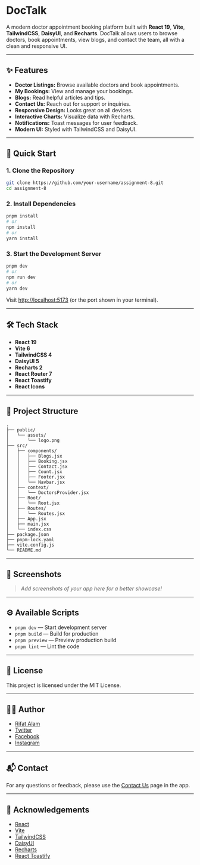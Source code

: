 # DocTalk

A modern doctor appointment booking platform built with **React 19**, **Vite**, **TailwindCSS**, **DaisyUI**, and **Recharts**. DocTalk allows users to browse doctors, book appointments, view blogs, and contact the team, all with a clean and responsive UI.

---

## ✨ Features

- **Doctor Listings:** Browse available doctors and book appointments.
- **My Bookings:** View and manage your bookings.
- **Blogs:** Read helpful articles and tips.
- **Contact Us:** Reach out for support or inquiries.
- **Responsive Design:** Looks great on all devices.
- **Interactive Charts:** Visualize data with Recharts.
- **Notifications:** Toast messages for user feedback.
- **Modern UI:** Styled with TailwindCSS and DaisyUI.

---

## 🚀 Quick Start

### 1. Clone the Repository

```bash
git clone https://github.com/your-username/assignment-8.git
cd assignment-8
```

### 2. Install Dependencies

```bash
pnpm install
# or
npm install
# or
yarn install
```

### 3. Start the Development Server

```bash
pnpm dev
# or
npm run dev
# or
yarn dev
```

Visit [http://localhost:5173](http://localhost:5173) (or the port shown in your terminal).

---

## 🛠️ Tech Stack

- **React 19**
- **Vite 6**
- **TailwindCSS 4**
- **DaisyUI 5**
- **Recharts 2**
- **React Router 7**
- **React Toastify**
- **React Icons**

---

## 📁 Project Structure

```
.
├── public/
│   └── assets/
│       └── logo.png
├── src/
│   ├── components/
│   │   ├── Blogs.jsx
│   │   ├── Booking.jsx
│   │   ├── Contact.jsx
│   │   ├── Count.jsx
│   │   ├── Footer.jsx
│   │   └── Navbar.jsx
│   ├── context/
│   │   └── DoctorsProvider.jsx
│   ├── Root/
│   │   └── Root.jsx
│   ├── Routes/
│   │   └── Routes.jsx
│   ├── App.jsx
│   ├── main.jsx
│   └── index.css
├── package.json
├── pnpm-lock.yaml
├── vite.config.js
└── README.md
```

---

## 📸 Screenshots

> _Add screenshots of your app here for a better showcase!_

---

## ⚙️ Available Scripts

- `pnpm dev` — Start development server
- `pnpm build` — Build for production
- `pnpm preview` — Preview production build
- `pnpm lint` — Lint the code

---

## 📝 License

This project is licensed under the MIT License.

---

## 🙋‍♂️ Author

- [Rifat Alam](https://www.linkedin.com/in/md-jaber-hossain-chowdhury-543335252/)
- [Twitter](https://x.com/Rifatalam240?t=iVbtCbNZ9u7bInYGUsIhzQ&s=07)
- [Facebook](https://www.facebook.com/profile.php?id=100058565890011)
- [Instagram](https://www.instagram.com/muhammadrifat240?igsh=YzljYTk1ODg3Zg==)

---

## 📬 Contact

For any questions or feedback, please use the [Contact Us](#) page in the app.

---

## 🌟 Acknowledgements

- [React](https://react.dev/)
- [Vite](https://vitejs.dev/)
- [TailwindCSS](https://tailwindcss.com/)
- [DaisyUI](https://daisyui.com/)
- [Recharts](https://recharts.org/)
- [React Toastify](https://fkhadra.github.io/react-toastify/)